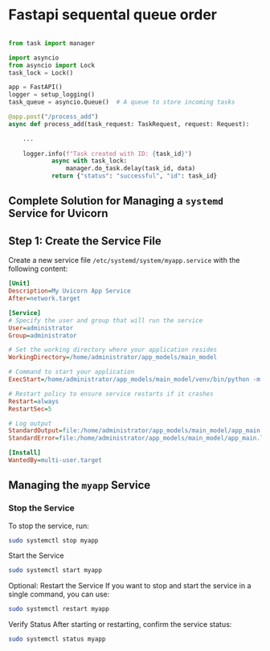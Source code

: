  # Fastapi sequental queue order

```python

from task import manager

import asyncio
from asyncio import Lock
task_lock = Lock()

app = FastAPI()
logger = setup_logging()
task_queue = asyncio.Queue()  # A queue to store incoming tasks

@app.post("/process_add")
async def process_add(task_request: TaskRequest, request: Request):

    ...
    
    logger.info(f"Task created with ID: {task_id}")
            async with task_lock:
                manager.do_task.delay(task_id, data)
            return {"status": "successful", "id": task_id}
```


## Complete Solution for Managing a `systemd` Service for Uvicorn

## Step 1: Create the Service File
Create a new service file `/etc/systemd/system/myapp.service` with the following content:

```ini
[Unit]
Description=My Uvicorn App Service
After=network.target

[Service]
# Specify the user and group that will run the service
User=administrator
Group=administrator

# Set the working directory where your application resides
WorkingDirectory=/home/administrator/app_models/main_model

# Command to start your application
ExecStart=/home/administrator/app_models/main_model/venv/bin/python -m uvicorn app.main:app --host 0.0.0.0 --port 5001 --workers 2

# Restart policy to ensure service restarts if it crashes
Restart=always
RestartSec=5

# Log output
StandardOutput=file:/home/administrator/app_models/main_model/app_main.log
StandardError=file:/home/administrator/app_models/main_model/app_main.log

[Install]
WantedBy=multi-user.target
```

## Managing the `myapp` Service

### Stop the Service
To stop the service, run:

```bash
sudo systemctl stop myapp
```
Start the Service
```bash
sudo systemctl start myapp
```
Optional: Restart the Service
If you want to stop and start the service in a single command, you can use:

```bash
sudo systemctl restart myapp
```
Verify Status
After starting or restarting, confirm the service status:

```bash
sudo systemctl status myapp
```
